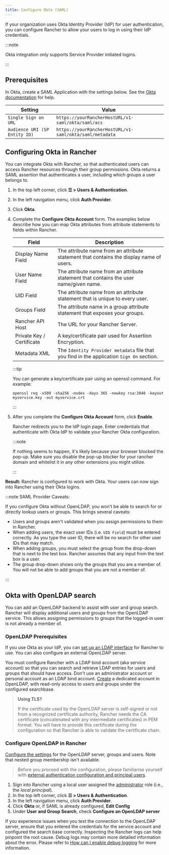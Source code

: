 ```yaml
---
title: Configure Okta (SAML)
---
```


If your organization uses Okta Identity Provider (IdP) for user authentication, you can configure Rancher to allow your users to log in using their IdP credentials.

:::note

Okta integration only supports Service Provider initiated logins.

:::
## Prerequisites

In Okta, create a SAML Application with the settings below. See the [Okta documentation](https://developer.okta.com/standards/SAML/setting_up_a_saml_application_in_okta) for help.

Setting | Value
------------|------------
`Single Sign on URL` | `https://yourRancherHostURL/v1-saml/okta/saml/acs`
`Audience URI (SP Entity ID)` | `https://yourRancherHostURL/v1-saml/okta/saml/metadata`

## Configuring Okta in Rancher

You can integrate Okta with Rancher, so that authenticated users can access Rancher resources through their group permissions. Okta returns a SAML assertion that authenticates a user, including which groups a user belongs to.

1. In the top left corner, click **☰ > Users & Authentication**.
1. In the left navigation menu, click **Auth Provider**.
1. Click **Okta**.
1. Complete the **Configure Okta Account** form. The examples below describe how you can map Okta attributes from attribute statements to fields within Rancher.

    | Field                     | Description                                                                   |
    | ------------------------- | ----------------------------------------------------------------------------- |
    | Display Name Field        | The attribute name from an attribute statement that contains the display name of users.                        |
    | User Name Field           | The attribute name from an attribute statement that contains the user name/given name.                         |
    | UID Field                 | The attribute name from an attribute statement that is unique to every user.                                    |
    | Groups Field              | The attribute name in a group attribute statement that exposes your groups.        |
    | Rancher API Host          | The URL for your Rancher Server.                                              |
    | Private Key / Certificate | A key/certificate pair used for Assertion Encryption.                         |
    | Metadata XML              | The `Identity Provider metadata` file that you find in the application `Sign On` section.  |

    :::tip

    You can generate a key/certificate pair using an openssl command. For example:

    ```
    openssl req -x509 -sha256 -nodes -days 365 -newkey rsa:2048 -keyout myservice.key -out myservice.crt
    ```

    :::


1. After you complete the **Configure Okta Account** form, click **Enable**.

    Rancher redirects you to the IdP login page. Enter credentials that authenticate with Okta IdP to validate your Rancher Okta configuration.

    :::note

    If nothing seems to happen, it's likely because your browser blocked the pop-up. Make sure you disable the pop-up blocker for your rancher domain and whitelist it in any other extensions you might utilize.

    :::

**Result:** Rancher is configured to work with Okta. Your users can now sign into Rancher using their Okta logins.

:::note SAML Provider Caveats:

If you configure Okta without OpenLDAP, you won't be able to search for or directly lookup users or groups. This brings several caveats:

- Users and groups aren't validated when you assign permissions to them in Rancher.
- When adding users, the exact user IDs (i.e. `UID Field`) must be entered correctly. As you type the user ID, there will be no search for other  user IDs that may match.
- When adding groups, you must select the group from the drop-down that is next to the text box. Rancher assumes that any input from the text box is a user.
- The group drop-down shows only the groups that you are a member of. You will not be able to add groups that you are not a member of.

:::

## Okta with OpenLDAP search

You can add an OpenLDAP backend to assist with user and group search. Rancher will display additional users and groups from the OpenLDAP service. This allows assigning permissions to groups that the logged-in user is not already a member of.

### OpenLDAP Prerequisites

If you use Okta as your IdP, you can [set up an LDAP interface](https://help.okta.com/en-us/Content/Topics/Directory/LDAP-interface-main.htm) for Rancher to use. You can also configure an external OpenLDAP server.

You must configure Rancher with a LDAP bind account (aka service account) so that you can search and retrieve LDAP entries for users and groups that should have access. Don't use an administrator account or personal account as an LDAP bind account. [Create](https://help.okta.com/en-us/Content/Topics/users-groups-profiles/usgp-add-users.htm) a dedicated account in OpenLDAP, with read-only access to users and groups under the configured searchbase.

> **Using TLS?**
>
> If the certificate used by the OpenLDAP server is self-signed or not from a recognized certificate authority, Rancher needs the CA certificate (concatenated with any intermediate certificates) in PEM format. You will have to provide this certificate during the configuration so that Rancher is able to validate the certificate chain.

### Configure OpenLDAP in Rancher

[Configure the settings](../configure-openldap/openldap-config-reference.md) for the OpenLDAP server, groups and users. Note that nested group membership isn't available.

> Before you proceed with the configuration, please familiarise yourself with [external authentication configuration and principal users](../../../../pages-for-subheaders/authentication-config.md#external-authentication-configuration-and-principal-users).

1. Sign into Rancher using a local user assigned the [administrator](https://ranchermanager.docs.rancher.com/how-to-guides/new-user-guides/authentication-permissions-and-global-configuration/manage-role-based-access-control-rbac/global-permissions) role (i.e., the _local principal_).
1. In the top left corner, click **☰ > Users & Authentication**.
1. In the left navigation menu, click **Auth Provider**.
1. Click **Okta** or, if SAML is already configured, **Edit Config**
1. Under **User and Group Search**, check **Configure an OpenLDAP server**

If you experience issues when you test the connection to the OpenLDAP server, ensure that you entered the credentials for the service account and configured the search base correctly. Inspecting the Rancher logs can help pinpoint the root cause. Debug logs may contain more detailed information about the error. Please refer to [How can I enable debug logging](../../../../faq/technical-items.md#how-can-i-enable-debug-logging) for more information.
